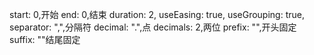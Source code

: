   
  start: 0,开始
  end: 0,结束
  duration: 2,
  useEasing: true,
  useGrouping: true,
  separator: ",",分隔符
  decimal: ".",点
  decimals: 2,两位
  prefix: "",开头固定
  suffix: ""结尾固定